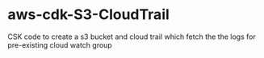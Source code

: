 # aws-cdk-S3-CloudTrail
CSK code to create a s3 bucket and cloud trail which fetch the the logs for pre-existing cloud watch group

